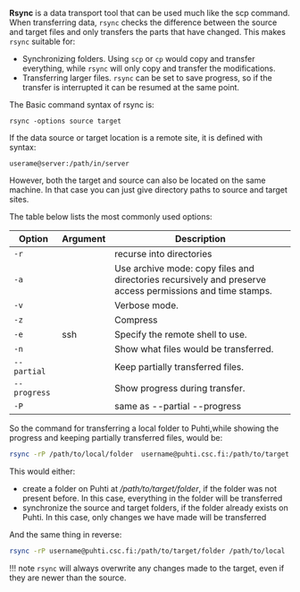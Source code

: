 
**Rsync** is a data transport tool that can be used much like the scp command.
When transferring data, `rsync` checks the difference between the source and target files and only transfers the parts that have changed. This makes `rsync` suitable for:

- Synchronizing folders. Using `scp` or `cp` would copy and transfer everything, while `rsync` will only copy and transfer the modifications. 
- Transferring larger files. `rsync` can be set to save progress, so if the transfer is interrupted it can be resumed at the same point. 



The Basic command syntax of rsync is:

```
rsync -options source target
```

If the data source or target location is a remote site, it is defined with syntax:
```
userame@server:/path/in/server
```
However, both the target and source can also be located on the same machine. In that case you can just give directory paths to source and target sites.

The table below lists the most commonly used  options:

|Option 	| Argument | Description |
|---------------|----------|-------------|
|`-r`		|	   |recurse into directories |
|`-a`		|	   | Use archive mode: copy files and directories recursively and preserve access permissions and time stamps.	 	 |
|`-v`		|	   | 	Verbose mode.	 	 |
|`-z`		|	   |	 Compress	 |
|`-e`		|ssh	   |	 Specify the remote shell to use.	 |
|`-n`		|	   |	Show what files would be transferred. 	 |
|`--partial`	|	   |	Keep partially transferred files. 	 |
|`--progress`	|	   |	Show progress during transfer. 	 |
|`-P`		|	   |	same as --partial --progress 	 |

So the command for transferring a local folder to Puhti,while showing the progress and keeping partially transferred files, would be:

```bash
rsync -rP /path/to/local/folder  username@puhti.csc.fi:/path/to/target
```
This would either:

- create a folder on Puhti at _/path/to/target/folder_, if the folder was not present before. In this case, everything in the folder will be transferred
- synchronize the source and target folders, if the folder already exists on Puhti. In this case, only changes we have made will be transferred

And the same thing in reverse:

```bash
rsync -rP username@puhti.csc.fi:/path/to/target/folder /path/to/local
```

!!! note
	`rsync` will always overwrite any changes made to the target, even if they are newer than the source.

